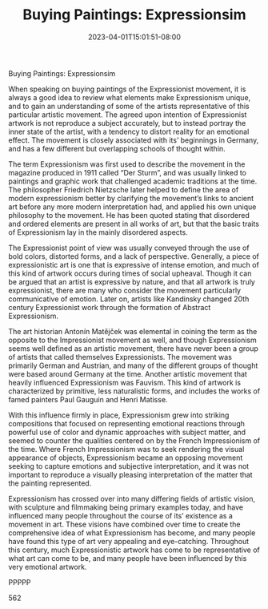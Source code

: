 ﻿---
title: "Buying Paintings: Expressionsim"
date: 2023-04-01T15:01:51-08:00
description: "Buying Paintings Tips for Web Success"
featured_image: "/images/Buying Paintings.jpg"
tags: ["Buying Paintings"]
---

Buying Paintings: Expressionsim

When speaking on buying paintings of the Expressionist movement, it is always a good idea to review what elements make Expressionism unique, and to gain an understanding of some of the artists representative of this particular artistic movement.  The agreed upon intention of Expressionist artwork is not reproduce a subject accurately, but to instead portray the inner state of the artist, with a tendency to distort reality for an emotional effect.  The movement is closely associated with its’ beginnings in Germany, and has a few different but overlapping schools of thought within.

The term Expressionism was first used to describe the movement in the magazine produced in 1911 called “Der Sturm”, and was usually linked to paintings and graphic work that challenged academic traditions at the time.  The philosopher Friedrich Nietzsche later helped to define the area of modern expressionism better by clarifying the movement’s links to ancient art before any more modern interpretation had, and applied his own unique philosophy to the movement.  He has been quoted stating that disordered and ordered elements are present in all works of art, but that the basic traits of Expressionism lay in the mainly disordered aspects.

The Expressionist point of view was usually conveyed through the use of bold colors, distorted forms, and a lack of perspective.  Generally, a piece of expressionistic art is one that is expressive of intense emotion, and much of this kind of artwork occurs during times of social upheaval.  Though it can be argued that an artist is expressive by nature, and that all artwork is truly expressionist, there are many who consider the movement particularly communicative of emotion.  Later on, artists like Kandinsky changed 20th century Expressionist work through the formation of Abstract Expressionism.

The art historian Antonín Matějček was elemental in coining the term as the opposite to the Impressionist movement as well, and though Expressionism seems well defined as an artistic movement, there have never been a group of artists that called themselves Expressionists.  The movement was primarily German and Austrian, and many of the different groups of thought were based around Germany at the time.  Another artistic movement that heavily influenced Expressionism was Fauvism.  This kind of artwork is characterized by primitive, less naturalistic forms, and includes the works of famed painters Paul Gauguin and Henri Matisse.

With this influence firmly in place, Expressionism grew into striking compositions that focused on representing emotional reactions through powerful use of color and dynamic approaches with subject matter, and seemed to counter the qualities centered on by the French Impressionism of the time.  Where French Impressionism was to seek rendering the visual appearance of objects, Expressionism became an opposing movement seeking to capture emotions and subjective interpretation, and it was not important to reproduce a visually pleasing interpretation of the matter that the painting represented.

Expressionism has crossed over into many differing fields of artistic vision, with sculpture and filmmaking being primary examples today, and have influenced many people throughout the course of its’ existence as a movement in art.  These visions have combined over time to create the comprehensive idea of what Expressionism has become, and many people have found this type of art very appealing and eye-catching.  Throughout this century, much Expressionistic artwork has come to be representative of what art can come to be, and many people have been influenced by this very emotional artwork.

PPPPP

562
